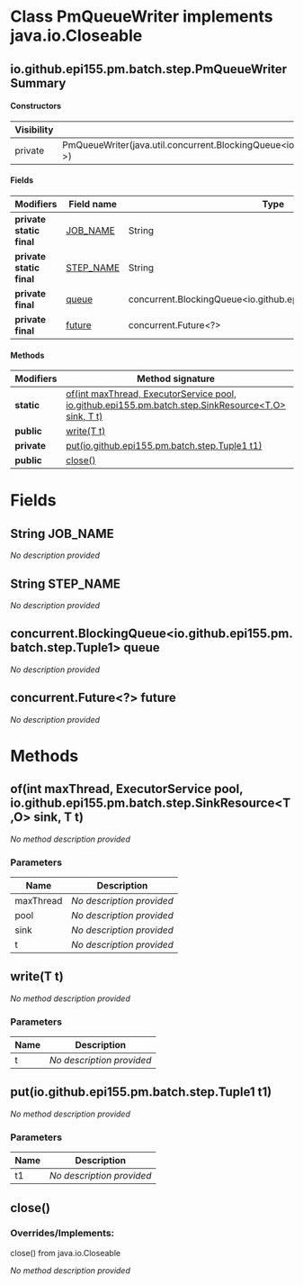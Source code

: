 Class PmQueueWriter implements java.io.Closeable
================================================


io.github.epi155.pm.batch.step.PmQueueWriter Summary
-------
#### Constructors
| Visibility | Signature                                                                                                                  |
| ---------- | -------------------------------------------------------------------------------------------------------------------------- |
| private    | PmQueueWriter(java.util.concurrent.BlockingQueue<io.github.epi155.pm.batch.step.Tuple1<T>>,java.util.concurrent.Future<?>) |
#### Fields
| Modifiers                | Field name                                                                      | Type                                                               |
| ------------------------ | ------------------------------------------------------------------------------- | ------------------------------------------------------------------ |
| **private static final** | [JOB_NAME](#javalangstring-job_name)                                            | String                                                             |
| **private static final** | [STEP_NAME](#javalangstring-step_name)                                          | String                                                             |
| **private final**        | [queue](#javautilconcurrentblockingqueueiogithubepi155pmbatchsteptuple1t-queue) | concurrent.BlockingQueue<io.github.epi155.pm.batch.step.Tuple1<T>> |
| **private final**        | [future](#javautilconcurrentfuture?-future)                                     | concurrent.Future<?>                                               |
#### Methods
| Modifiers   | Method signature                                                                                                                                                                               | Return type                                     |
| ----------- | ---------------------------------------------------------------------------------------------------------------------------------------------------------------------------------------------- | ----------------------------------------------- |
| **static**  | [of(int maxThread, ExecutorService pool, io.github.epi155.pm.batch.step.SinkResource<T,O> sink, T t)](#ofint-maxthread-executorservice-pool-iogithubepi155pmbatchstepsinkresourcet-o-sink-t-t) | io.github.epi155.pm.batch.step.PmQueueWriter<O> |
| **public**  | [write(T t)](#writet-t)                                                                                                                                                                        | void                                            |
| **private** | [put(io.github.epi155.pm.batch.step.Tuple1<T> t1)](#putiogithubepi155pmbatchsteptuple1t-t1)                                                                                                    | void                                            |
| **public**  | [close()](#close)                                                                                                                                                                              | void                                            |

Fields
======
String JOB_NAME
-------------------------
*No description provided*


String STEP_NAME
--------------------------
*No description provided*


concurrent.BlockingQueue<io.github.epi155.pm.batch.step.Tuple1<T>> queue
----------------------------------------------------------------------------------
*No description provided*


concurrent.Future<?> future
-------------------------------------
*No description provided*


Methods
=======
of(int maxThread, ExecutorService pool, io.github.epi155.pm.batch.step.SinkResource<T,O> sink, T t)
---------------------------------------------------------------------------------------------------
*No method description provided*

### Parameters

| Name      | Description               |
| --------- | ------------------------- |
| maxThread | *No description provided* |
| pool      | *No description provided* |
| sink      | *No description provided* |
| t         | *No description provided* |

write(T t)
----------
*No method description provided*

### Parameters

| Name | Description               |
| ---- | ------------------------- |
| t    | *No description provided* |

put(io.github.epi155.pm.batch.step.Tuple1<T> t1)
------------------------------------------------
*No method description provided*

### Parameters

| Name | Description               |
| ---- | ------------------------- |
| t1   | *No description provided* |

close()
-------
### Overrides/Implements:
close() from java.io.Closeable

*No method description provided*



